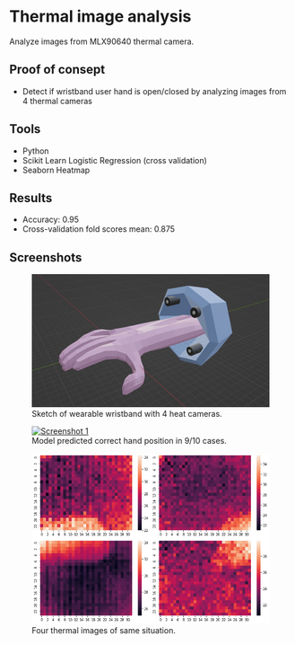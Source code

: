# Thermal image analysis
Analyze images from MLX90640 thermal camera.


## Proof of consept
- Detect if wristband user hand is open/closed by analyzing images from 4 thermal cameras

## Tools
- Python
- Scikit Learn Logistic Regression (cross validation)
- Seaborn Heatmap

## Results
- Accuracy: 0.95
- Cross-validation fold scores mean: 0.875

## Screenshots
<figure>
<a href="url"><img src="https://github.com/AkiKurvinen/thermal-image-analysis/blob/main/screenshots/3dmodel.jpg"  alt="Screenshot 1"></a>
<figcaption>Sketch of wearable wristband with 4 heat cameras.</figcaption>
</figure>

<figure>
<a href="url"><img src="https://github.com/AkiKurvinen/thermal-image-analysis/blob/main/screenshots/confusion.jpg"  alt="Screenshot 1"></a>
<figcaption>Model predicted correct hand position in 9/10 cases.</figcaption>
</figure>

<figure>
<a href="url"><img src="https://github.com/AkiKurvinen/thermal-image-analysis/blob/main/screenshots/heatmaps.jpg"  alt="Screenshot 1"></a>
<figcaption>Four thermal images of same situation.</figcaption>
</figure>